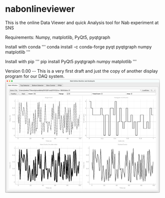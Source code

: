 # nabonlineviewer
This is the online Data Viewer and quick Analysis tool for Nab experiment at SNS


Requirements:
Numpy, matplotlib, PyQt5, pyqtgraph

Install with conda
'''
conda install -c conda-forge pyqt pyqtgraph numpy matplotlib
'''

Install with pip
'''
pip install PyQt5 pyqtgraph numpy matplotlib
'''

Version 0.00
-- This is a very first draft and just the copy of another display program for our DAQ system.
![](Nab1.png)
